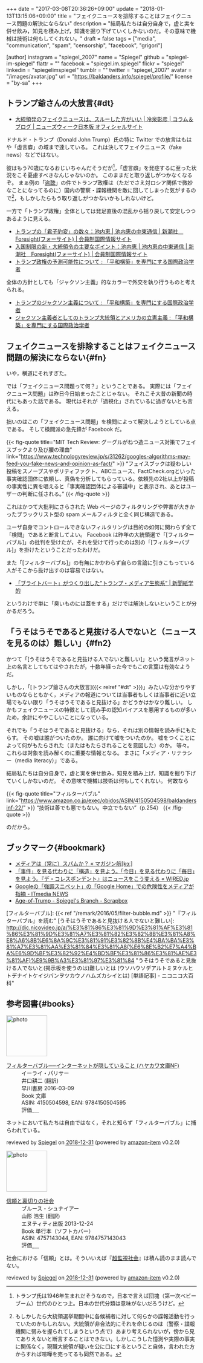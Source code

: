 +++
date = "2017-03-08T20:36:26+09:00"
update = "2018-01-13T13:15:06+09:00"
title = "フェイクニュースを排除することはフェイクニュース問題の解決にならない"
description = "結局私たちは自分自身で，虚と実を併せ飲み，知見を積み上げ，知識を掘り下げていくしかないのだ。その意味で機械は技術は何もしてくれない。"
draft = false
tags = ["media", "communication", "spam", "censorship", "facebook", "grigori"]

[author]
  instagram = "spiegel_2007"
  name = "Spiegel"
  github = "spiegel-im-spiegel"
  flattr = ""
  facebook = "spiegel.im.spiegel"
  flickr = "spiegel"
  linkedin = "spiegelimspiegel"
  tumblr = ""
  twitter = "spiegel_2007"
  avatar = "/images/avatar.jpg"
  url = "https://baldanders.info/spiegel/profile/"
  license = "by-sa"
+++

## トランプ爺さんの大放言{#dt}

- [大統領発のフェイクニュースは、スルーした方がいい | 冷泉彰彦 | コラム＆ブログ | ニューズウィーク日本版 オフィシャルサイト](http://www.newsweekjapan.jp/reizei/2017/03/post-900.php)

ドナルド・トランプ（Donald John Trump）氏の特に Twitter での放言はもはや「虚言癖」の域まで達している。
これは決してフェイクニュース（fake news）などではない。

彼はもう70歳になるおじいちゃんだそうだが[^dt1]，「虚言癖」を発症するに至った状況をこそ憂慮すべきなんじゃないのか。
このままだと取り返しがつかなくなるぞ。
まぁ例の「[盗聴](http://jp.wsj.com/articles/SB10681214028215414391304583004841325255924 "トランプ氏「盗聴」発言、FBIが反証するよう働きかけ - WSJ")」の件でトランプ政権は（ただでさえ対ロシア関係で微妙なことになってるのに）国内の警察・諜報機関を敵に回してしまった気がするので[^dt2]，もしかしたらもう取り返しがつかないかもしれないけど。

[^dt1]: トランプ氏は1946年生まれだそうなので，日本で言えば団塊（第一次ベビーブーム）世代のひとつ上。日本の世代分類は意味がないだろうけど。
[^dt2]: もしかしたら大統領選挙期間中に各候補者に対して何らかの諜報活動を行っていたのかもしれない。大統領が非合法的にそれを命じるのは（警察・諜報機関に弱みを握られてしまうという点で）あまり考えられないが，傍から見てありえないと断言することはできない。しかしこうした憶測や実際の事実に関係なく，現職大統領が疑いを公に口にするということ自体，言われた方からすれば喧嘩を売ってるも同然である。

一方で「トランプ政権」全体としては発足直後の混乱から揺り戻して安定しつつあるように見える。

- [トランプの「君子豹変」の数々：池内恵 | 池内恵の中東通信 | 新潮社　Foresight(フォーサイト) | 会員制国際情報サイト](http://www.fsight.jp/articles/-/42047)
- [入国制限の新・大統領令の主要なポイント：池内恵 | 池内恵の中東通信 | 新潮社　Foresight(フォーサイト) | 会員制国際情報サイト](http://www.fsight.jp/articles/-/42076)
- [トランプ政権の予測可能性について : 「平和構築」を専門にする国際政治学者](http://shinodahideaki.blog.jp/archives/14692997.html)

全体の方針としても「ジャクソン主義」的なカラーで外交を執り行うものと考えられる。

- [トランプのジャクソン主義について : 「平和構築」を専門にする国際政治学者](http://shinodahideaki.blog.jp/archives/13232921.html)
- [ジャクソン主義者としてのトランプ大統領とアメリカの立憲主義 : 「平和構築」を専門にする国際政治学者](http://shinodahideaki.blog.jp/archives/13278018.html)

## フェイクニュースを排除することはフェイクニュース問題の解決にならない{#fn}

いや，横道にそれすぎた。

では「フェイクニュース問題って何？」ということである。
実際には「フェイクニュース問題」は昨日今日始まったことじゃない。
それこそ大昔の新聞の時代にもあった話である。
現代はそれが「過視化」されているに過ぎないとも言える。

拙いのはこの「フェイクニュース問題」を検閲によって解決しようとしている点である。
そして検閲派の急先鋒が Facebook だ。

{{< fig-quote title="MIT Tech Review: グーグルがねつ造ニュース対策でフェイスブックより及び腰の理由" link="https://www.technologyreview.jp/s/31262/googles-algorithms-may-feed-you-fake-news-and-opinion-as-fact/" >}}
<q>フェイスブックは疑わしい投稿をスノープスやポリティファクト、ABCニュース、FactCheck.orgといった事実確認団体に依頼し、真偽を分析してもらっている。依頼先の2社以上が投稿の事実性に異を唱えると「事実確認団体による審議中」と表示され、あとはユーザーの判断に任される。</q>
{{< /fig-quote >}}

これはかつて大批判にさらされた Web ページのフィルタリングや弊害が大きかったブラックリスト型の spam メールフィルタと全く同じ構造である。

ユーザ自身でコントロールできないフィルタリングは目的の如何に関わらず全て「検閲」であると断言してよい。
Facebook は昨年の大統領選で「[フィルターバブル]」の批判を受けたが，それを受けて行ったのは別の「[フィルターバブル]」を掛けたということだったわけだ。

また「[フィルターバブル]」の有無にかかわらず自らの言論に引きこもっている人がそこから抜け出すのは容易ではない。

- [「ブライトバート」がつくり出した”トランプ・メディア生態系” | 新聞紙学的](https://kaztaira.wordpress.com/2017/03/04/%e3%80%8c%e3%83%96%e3%83%a9%e3%82%a4%e3%83%88%e3%83%90%e3%83%bc%e3%83%88%e3%80%8d%e3%81%8c%e3%81%a4%e3%81%8f%e3%82%8a%e5%87%ba%e3%81%97%e3%81%9f%e3%83%88%e3%83%a9%e3%83%b3%e3%83%97%e3%83%bb%e3%83%a1/)

というわけで単に「臭いものには蓋をする」だけでは解決しないということが分かるだろう。

## 「うそはうそであると見抜ける人でないと（ニュースを見るのは）難しい」{#fn2}

かつて「[うそはうそであると見抜ける人でないと難しい]」という発言がネット上の名言としてもてはやされたが，十数年経った今でもこの言葉は有効なようだ。

しかし，「[トランプ爺さんの大放言]({{< relref "#dt" >}})」みたいな分かりやすいものならともかく，メディアの報道については当事者もしくは当事者に近い立場でもない限り「うそはうそであると見抜ける」かどうかはかなり難しい。
しかもフェイクニュースの特徴として読み手の認知バイアスを悪用するものが多いため，余計にややこしいことになっている。

それでも「うそはうそであると見抜ける」なら，それは別の情報を読み手にもたらす。
その嘘は誰がついたのか。
誰に向けて嘘をついたのか。
嘘をつくことによって何がもたらされた（またはもたらされることを意図した）のか。
等々。
これらは対象を読み解くのに重要な情報となる。
まさに「メディア・リテラシー（media literacy）」である。

結局私たちは自分自身で，虚と実を併せ飲み，知見を積み上げ，知識を掘り下げていくしかないのだ。
その意味で機械は技術は何もしてくれない。
何故なら

{{< fig-quote title="フィルターバブル" link="https://www.amazon.co.jp/exec/obidos/ASIN/4150504598/baldandersinf-22/" >}}
<q>技術は善でも悪でもない。中立でもない</q>（p.254）
{{< /fig-quote >}}

のだから。

## ブックマーク{#bookmark}

- [メディアは（常に）スパムか？ « マガジン航[kɔː]](http://magazine-k.jp/2016/01/25/spam-and-media/)
- [「事件」を見る代わりに「構造」を見よう。「今日」を見る代わりに「毎日」を見よう。『デ・コレスポンデント』はニュースをこう変える « WIRED.jp](http://wired.jp/special/2017/de-correspondent/)
- [Googleの「強調スニペット」の「Google Home」での危険性をメディアが指摘 - ITmedia NEWS](http://www.itmedia.co.jp/news/articles/1703/06/news076.html)
- [Age-of-Trump - Spiegel's Branch - Scrapbox](https://scrapbox.io/spiegel-branch/Age-of-Trump)

[フィルターバブル]: {{< ref "/remark/2016/05/filter-bubble.md" >}} "『フィルターバブル』を読む"
[うそはうそであると見抜ける人でないと難しい]: http://dic.nicovideo.jp/a/%E3%81%86%E3%81%9D%E3%81%AF%E3%81%86%E3%81%9D%E3%81%A7%E3%81%82%E3%82%8B%E3%81%A8%E8%A6%8B%E6%8A%9C%E3%81%91%E3%82%8B%E4%BA%BA%E3%81%A7%E3%81%AA%E3%81%84%E3%81%A8(%E6%8E%B2%E7%A4%BA%E6%9D%BF%E3%82%92%E4%BD%BF%E3%81%86%E3%81%AE%E3%81%AF)%E9%9B%A3%E3%81%97%E3%81%84 "うそはうそであると見抜ける人でないと(掲示板を使うのは)難しいとは (ウソハウソデアルトミヌケルヒトデナイトケイジバンヲツカウノハムズカシイとは) [単語記事] - ニコニコ大百科"

## 参考図書{#books}

<div class="hreview">
  <div class="photo"><a class="item url" href="https://www.amazon.co.jp/%E3%83%95%E3%82%A3%E3%83%AB%E3%82%BF%E3%83%BC%E3%83%90%E3%83%96%E3%83%AB%E2%94%80%E2%94%80%E3%82%A4%E3%83%B3%E3%82%BF%E3%83%BC%E3%83%8D%E3%83%83%E3%83%88%E3%81%8C%E9%9A%A0%E3%81%97%E3%81%A6%E3%81%84%E3%82%8B%E3%81%93%E3%81%A8-%E3%83%8F%E3%83%A4%E3%82%AB%E3%83%AF%E6%96%87%E5%BA%ABNF-%E3%82%A4%E3%83%BC%E3%83%A9%E3%82%A4%E3%83%BB%E3%83%91%E3%83%AA%E3%82%B5%E3%83%BC/dp/4150504598?SubscriptionId=AKIAJYVUJ3DMTLAECTHA&tag=baldandersinf-22&linkCode=xm2&camp=2025&creative=165953&creativeASIN=4150504598"><img src="https://images-fe.ssl-images-amazon.com/images/I/41UdjkE4OpL._SL160_.jpg" width="108" alt="photo"></a></div>
  <dl class="fn">
    <dt><a href="https://www.amazon.co.jp/%E3%83%95%E3%82%A3%E3%83%AB%E3%82%BF%E3%83%BC%E3%83%90%E3%83%96%E3%83%AB%E2%94%80%E2%94%80%E3%82%A4%E3%83%B3%E3%82%BF%E3%83%BC%E3%83%8D%E3%83%83%E3%83%88%E3%81%8C%E9%9A%A0%E3%81%97%E3%81%A6%E3%81%84%E3%82%8B%E3%81%93%E3%81%A8-%E3%83%8F%E3%83%A4%E3%82%AB%E3%83%AF%E6%96%87%E5%BA%ABNF-%E3%82%A4%E3%83%BC%E3%83%A9%E3%82%A4%E3%83%BB%E3%83%91%E3%83%AA%E3%82%B5%E3%83%BC/dp/4150504598?SubscriptionId=AKIAJYVUJ3DMTLAECTHA&tag=baldandersinf-22&linkCode=xm2&camp=2025&creative=165953&creativeASIN=4150504598">フィルターバブル──インターネットが隠していること (ハヤカワ文庫NF)</a></dt>
	<dd>イーライ・パリサー</dd>
	<dd>井口耕二 (翻訳)</dd>
    <dd>早川書房 2016-03-09</dd>
    <dd>Book 文庫</dd>
    <dd>ASIN: 4150504598, EAN: 9784150504595</dd>
    <dd>評価<abbr class="rating fa-sm" title="4">&nbsp;<i class="fas fa-star"></i>&nbsp;<i class="fas fa-star"></i>&nbsp;<i class="fas fa-star"></i>&nbsp;<i class="fas fa-star"></i>&nbsp;<i class="far fa-star"></i></abbr></dd>
  </dl>
  <p class="description">ネットにおいて私たちは自由ではなく，それと知らず「フィルターバブル」に捕らわれている。</p>
  <p class="powered-by" >reviewed by <a href='#maker' class='reviewer'>Spiegel</a> on <abbr class="dtreviewed" title="2018-12-31">2018-12-31</abbr> (powered by <a href="https://github.com/spiegel-im-spiegel/amazon-item" >amazon-item</a> v0.2.0)</p>
</div>

<div class="hreview">
  <div class="photo"><a class="item url" href="https://www.amazon.co.jp/%E4%BF%A1%E9%A0%BC%E3%81%A8%E8%A3%8F%E5%88%87%E3%82%8A%E3%81%AE%E7%A4%BE%E4%BC%9A-%E3%83%96%E3%83%AB%E3%83%BC%E3%82%B9%E3%83%BB%E3%82%B7%E3%83%A5%E3%83%8A%E3%82%A4%E3%82%A2%E3%83%BC/dp/4757143044?SubscriptionId=AKIAJYVUJ3DMTLAECTHA&tag=baldandersinf-22&linkCode=xm2&camp=2025&creative=165953&creativeASIN=4757143044"><img src="https://images-fe.ssl-images-amazon.com/images/I/413qoSjODUL._SL160_.jpg" width="108" alt="photo"></a></div>
  <dl class="fn">
    <dt><a href="https://www.amazon.co.jp/%E4%BF%A1%E9%A0%BC%E3%81%A8%E8%A3%8F%E5%88%87%E3%82%8A%E3%81%AE%E7%A4%BE%E4%BC%9A-%E3%83%96%E3%83%AB%E3%83%BC%E3%82%B9%E3%83%BB%E3%82%B7%E3%83%A5%E3%83%8A%E3%82%A4%E3%82%A2%E3%83%BC/dp/4757143044?SubscriptionId=AKIAJYVUJ3DMTLAECTHA&tag=baldandersinf-22&linkCode=xm2&camp=2025&creative=165953&creativeASIN=4757143044">信頼と裏切りの社会</a></dt>
	<dd>ブルース・シュナイアー</dd>
	<dd>山形 浩生 (翻訳)</dd>
    <dd>エヌティティ出版 2013-12-24</dd>
    <dd>Book 単行本（ソフトカバー）</dd>
    <dd>ASIN: 4757143044, EAN: 9784757143043</dd>
    <dd>評価<abbr class="rating fa-sm" title="5">&nbsp;<i class="fas fa-star"></i>&nbsp;<i class="fas fa-star"></i>&nbsp;<i class="fas fa-star"></i>&nbsp;<i class="fas fa-star"></i>&nbsp;<i class="fas fa-star"></i></abbr></dd>
  </dl>
  <p class="description">社会における「信頼」とは。そういいえば『<a href="https://www.amazon.co.jp/exec/obidos/ASIN/B01MZGVHOA/baldandersinf-22">超監視社会</a>』は積ん読のまま読んでない。</p>
  <p class="powered-by" >reviewed by <a href='#maker' class='reviewer'>Spiegel</a> on <abbr class="dtreviewed" title="2018-12-31">2018-12-31</abbr> (powered by <a href="https://github.com/spiegel-im-spiegel/amazon-item" >amazon-item</a> v0.2.0)</p>
</div>
